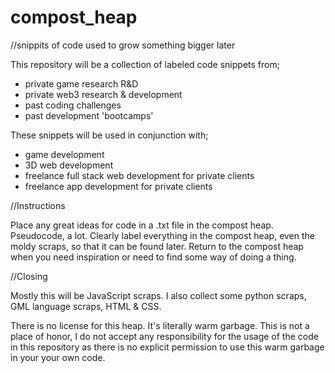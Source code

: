 # compost_heap
//snippits of code used to grow something bigger later

This repository will be a collection of labeled code snippets from;
- private game research R&D
- private web3 research & development
- past coding challenges
- past development 'bootcamps'

These snippets will be used in conjunction with;
- game development
- 3D web development
- freelance full stack web development for private clients
- freelance app development for private clients

//Instructions

Place any great ideas for code in a .txt file in the compost heap.
Pseudocode, a lot.
Clearly label everything in the compost heap, even the moldy scraps, so that it can be found later.
Return to the compost heap when you need inspiration or need to find some way of doing a thing.

//Closing

Mostly this will be JavaScript scraps.  I also collect some python scraps, GML language scraps, HTML & CSS.

There is no license for this heap.  It's literally warm garbage.  This is not a place of honor, I do not accept any responsibility for the usage of the code in this repository as there is no explicit permission to use this warm garbage in your your own code.
